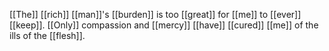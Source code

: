 [[The]] [[rich]] [[man]]'s [[burden]] is too [[great]] for [[me]] to [[ever]] [[keep]]. [[Only]] compassion and [[mercy]] [[have]] [[cured]] [[me]] of the ills of the [[flesh]].